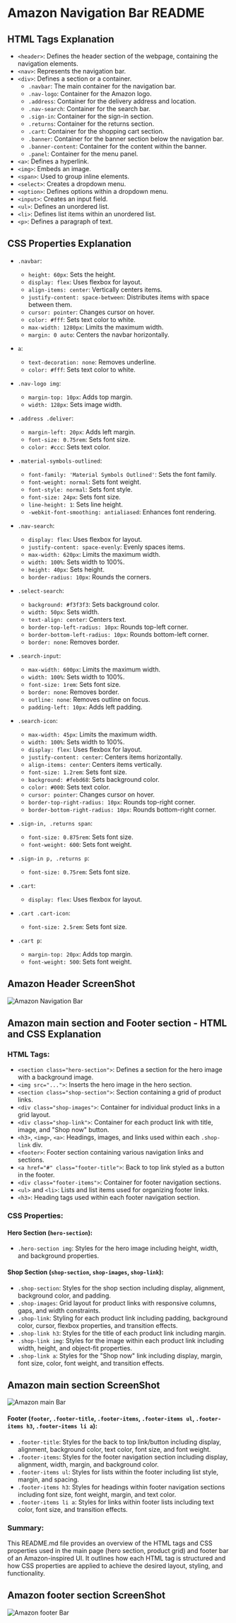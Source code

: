 # Amazon Navigation Bar README

## HTML Tags Explanation

- `<header>`: Defines the header section of the webpage, containing the navigation elements.
- `<nav>`: Represents the navigation bar.
- `<div>`: Defines a section or a container.
  - `.navbar`: The main container for the navigation bar.
  - `.nav-logo`: Container for the Amazon logo.
  - `.address`: Container for the delivery address and location.
  - `.nav-search`: Container for the search bar.
  - `.sign-in`: Container for the sign-in section.
  - `.returns`: Container for the returns section.
  - `.cart`: Container for the shopping cart section.
  - `.banner`: Container for the banner section below the navigation bar.
  - `.banner-content`: Container for the content within the banner.
  - `.panel`: Container for the menu panel.
- `<a>`: Defines a hyperlink.
- `<img>`: Embeds an image.
- `<span>`: Used to group inline elements.
- `<select>`: Creates a dropdown menu.
- `<option>`: Defines options within a dropdown menu.
- `<input>`: Creates an input field.
- `<ul>`: Defines an unordered list.
- `<li>`: Defines list items within an unordered list.
- `<p>`: Defines a paragraph of text.

## CSS Properties Explanation

- `.navbar`: 
  - `height: 60px`: Sets the height.
  - `display: flex`: Uses flexbox for layout.
  - `align-items: center`: Vertically centers items.
  - `justify-content: space-between`: Distributes items with space between them.
  - `cursor: pointer`: Changes cursor on hover.
  - `color: #fff`: Sets text color to white.
  - `max-width: 1280px`: Limits the maximum width.
  - `margin: 0 auto`: Centers the navbar horizontally.

- `a`: 
  - `text-decoration: none`: Removes underline.
  - `color: #fff`: Sets text color to white.

- `.nav-logo img`: 
  - `margin-top: 10px`: Adds top margin.
  - `width: 128px`: Sets image width.

- `.address .deliver`: 
  - `margin-left: 20px`: Adds left margin.
  - `font-size: 0.75rem`: Sets font size.
  - `color: #ccc`: Sets text color.

- `.material-symbols-outlined`: 
  - `font-family: 'Material Symbols Outlined'`: Sets the font family.
  - `font-weight: normal`: Sets font weight.
  - `font-style: normal`: Sets font style.
  - `font-size: 24px`: Sets font size.
  - `line-height: 1`: Sets line height.
  - `-webkit-font-smoothing: antialiased`: Enhances font rendering.

- `.nav-search`: 
  - `display: flex`: Uses flexbox for layout.
  - `justify-content: space-evenly`: Evenly spaces items.
  - `max-width: 620px`: Limits the maximum width.
  - `width: 100%`: Sets width to 100%.
  - `height: 40px`: Sets height.
  - `border-radius: 10px`: Rounds the corners.

- `.select-search`: 
  - `background: #f3f3f3`: Sets background color.
  - `width: 50px`: Sets width.
  - `text-align: center`: Centers text.
  - `border-top-left-radius: 10px`: Rounds top-left corner.
  - `border-bottom-left-radius: 10px`: Rounds bottom-left corner.
  - `border: none`: Removes border.

- `.search-input`: 
  - `max-width: 600px`: Limits the maximum width.
  - `width: 100%`: Sets width to 100%.
  - `font-size: 1rem`: Sets font size.
  - `border: none`: Removes border.
  - `outline: none`: Removes outline on focus.
  - `padding-left: 10px`: Adds left padding.

- `.search-icon`: 
  - `max-width: 45px`: Limits the maximum width.
  - `width: 100%`: Sets width to 100%.
  - `display: flex`: Uses flexbox for layout.
  - `justify-content: center`: Centers items horizontally.
  - `align-items: center`: Centers items vertically.
  - `font-size: 1.2rem`: Sets font size.
  - `background: #febd68`: Sets background color.
  - `color: #000`: Sets text color.
  - `cursor: pointer`: Changes cursor on hover.
  - `border-top-right-radius: 10px`: Rounds top-right corner.
  - `border-bottom-right-radius: 10px`: Rounds bottom-right corner.

- `.sign-in, .returns span`: 
  - `font-size: 0.875rem`: Sets font size.
  - `font-weight: 600`: Sets font weight.

- `.sign-in p, .returns p`: 
  - `font-size: 0.75rem`: Sets font size.

- `.cart`: 
  - `display: flex`: Uses flexbox for layout.

- `.cart .cart-icon`: 
  - `font-size: 2.5rem`: Sets font size.

- `.cart p`: 
  - `margin-top: 20px`: Adds top margin.
  - `font-weight: 500`: Sets font weight.
  
## Amazon Header ScreenShot
![Amazon Navigation Bar](https://github.com/Fazila8790/WEEKTEST/blob/main/weekTest5/images/AmazonHeader.jpeg)


## Amazon main section and Footer section - HTML and CSS Explanation

### HTML Tags:

- `<section class="hero-section">`: Defines a section for the hero image with a background image.
- `<img src="...">`: Inserts the hero image in the hero section.
- `<section class="shop-section">`: Section containing a grid of product links.
- `<div class="shop-images">`: Container for individual product links in a grid layout.
- `<div class="shop-link">`: Container for each product link with title, image, and "Shop now" button.
- `<h3>`, `<img>`, `<a>`: Headings, images, and links used within each `.shop-link` div.
- `<footer>`: Footer section containing various navigation links and sections.
- `<a href="#" class="footer-title">`: Back to top link styled as a button in the footer.
- `<div class="footer-items">`: Container for footer navigation sections.
- `<ul>` and `<li>`: Lists and list items used for organizing footer links.
- `<h3>`: Heading tags used within each footer navigation section.

### CSS Properties:

#### Hero Section (`hero-section`):

- `.hero-section img`: Styles for the hero image including height, width, and background properties.

#### Shop Section (`shop-section`, `shop-images`, `shop-link`):

- `.shop-section`: Styles for the shop section including display, alignment, background color, and padding.
- `.shop-images`: Grid layout for product links with responsive columns, gaps, and width constraints.
- `.shop-link`: Styling for each product link including padding, background color, cursor, flexbox properties, and transition effects.
- `.shop-link h3`: Styles for the title of each product link including margin.
- `.shop-link img`: Styles for the image within each product link including width, height, and object-fit properties.
- `.shop-link a`: Styles for the "Shop now" link including display, margin, font size, color, font weight, and transition effects.

## Amazon main section ScreenShot
![Amazon main Bar](https://github.com/Fazila8790/WEEKTEST/blob/main/weekTest5/images/body_sectiion.jpeg)

#### Footer (`footer`, `.footer-title`, `.footer-items`, `.footer-items ul`, `.footer-items h3`, `.footer-items li a`):

- `.footer-title`: Styles for the back to top link/button including display, alignment, background color, text color, font size, and font weight.
- `.footer-items`: Styles for the footer navigation section including display, alignment, width, margin, and background color.
- `.footer-items ul`: Styles for lists within the footer including list style, margin, and spacing.
- `.footer-items h3`: Styles for headings within footer navigation sections including font size, font weight, margin, and text color.
- `.footer-items li a`: Styles for links within footer lists including text color, font size, and transition effects.

### Summary:

This README.md file provides an overview of the HTML tags and CSS properties used in the main page (hero section, product grid) and footer bar of an Amazon-inspired UI. It outlines how each HTML tag is structured and how CSS properties are applied to achieve the desired layout, styling, and functionality.


## Amazon footer section ScreenShot
![Amazon footer Bar](https://github.com/Fazila8790/WEEKTEST/blob/main/weekTest5/images/footer_section.jpeg)
